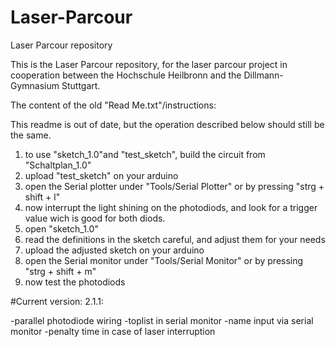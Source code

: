 # Laser-Parcour
Laser Parcour repository

This is the Laser Parcour repository, for the laser parcour project in cooperation between the Hochschule Heilbronn and the Dillmann-Gymnasium Stuttgart.

The content of the old "Read Me.txt"/instructions:

This readme is out of date, but the operation described below should still be the same.

1. to use "sketch_1.0"and "test_sketch", build the circuit from "Schaltplan_1.0"
2. upload "test_sketch" on your arduino
3. open the Serial plotter under "Tools/Serial Plotter" or by pressing "strg + shift + l"
4. now interrupt the light shining on the photodiods, and look for a trigger value wich is good for both diods.
5. open "sketch_1.0"
6. read the definitions in the sketch careful, and adjust them for your needs
7. upload the adjusted sketch on your arduino
8. open the Serial monitor under "Tools/Serial Monitor" or by pressing "strg + shift + m"
9. now test the photodiods

#Current version: 2.1.1:

-parallel photodiode wiring
-toplist in serial monitor
-name input via serial monitor
-penalty time in case of laser interruption